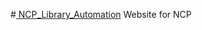 #<a href="https://bhupesh002.github.io/NCP_Library_Automation/"> NCP_Library_Automation</a> Website for NCP
